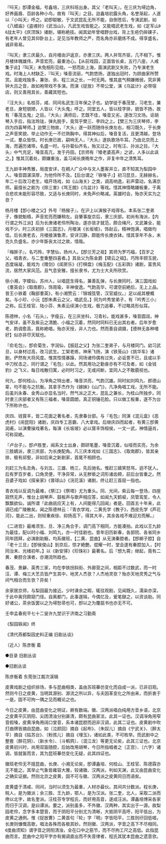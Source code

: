 <!-- { "loadSidebar": true } -->
『呌天』卽谭金福，号鑫培，三庆科班出身。其父『老叫天』，在三庆为埽边角，好养画眉、百龄各种小鸟，故有『叫天』之目。迨鑫培初露头角，名誉渐起，人遂以『小叫天』呼之。幼卽聪敏，于文武昆乱无所不能，自倒苍后，专演武剧，如《八蜡庙》《盗魂铃》《武当山》，凡武生戏皆能之。又能唱武老生戏，如《定军山》《战太平》《庆顶珠》诸剧，堪称絶技。闻其幼年曾唱野台戏，背上生疮仍摔锞子，有老年人曾见其仰卧台上，足见当年教师之严，而名角亦非磨炼不成。得享盛名，诚非易易。

『叫天』隶三庆最久，自月楼由沪返京，亦隶三庆。两人并驾齐驱，几不相下。惟月楼体魄雄伟，声音宏亮，最重池心。【从前戏园，正面皆长桌，五行八座，人咸集于此】『叫天』未免相形见绌，一怒而赴上海，面演武剧又失败，乃专演老生戏。时海上人材缺乏，『叫天』嗓音流丽，气韵悠扬，遂独出冠时，为顾曲家所赞赏。且能戏独多，兼张、余、程三派之长，一时无两。惟其底气稍嫌微弱，究非黄钟大吕之音，故如袍带戏不多演。而演《捉放》不带公堂，演《乌盆计》必带宿店，则又善用其长，善藏其短也。

『汪大头』名桂芬，咸、同间名武生汪年保之子也。幼学徒于春茂堂，习老生，兼老旦，身短貌陋，人皆以『大头鬼』呼之。同堂五人，皆以桂字排，貌皆不扬，故有『春茂五鬼』之目。『大头』满师后，艺既不佳，嗓音又劣，遂改习文场。讵胡琴入手后，指法玲珑，弹丸脱手，竟驾乎樊三、李四之上。【樊三为三庆琴师，李四为四喜琴师。】迨樊三物故，『大头』遂一跃而随侍长庚左右，相习既久，于长庚之声音笑貌、举止动作无一不烂熟胸中。得其神似后，嗓音复活，且更清越，登场一试，羣众皆惊。时长庚已故，嗣响无人，『大头』遂执歌场牛耳。乃由北京而上海，而遍历诸埠，名盛一时。与孙菊仙齐名，殆又过之，时有汪、孙派之目。『大头』中气充足，嗓音高亢，发于丹田。【京师有『矮老婆高声』之谚，人多以此讽之。】惟其沉着处，颇嫌重浊，盖习闻长庚晩年之作，非复中年之清隽耳。

王九龄丰神秀雅，局度安详，在稠人广众中与文人墨客并立，直不知其为梨园中人。嗓音圆湛深厚，为他伶所不及。【后台谓之『铁嗓子』】初习昆旦，无赫赫名，年二十后改习老生，唱开场戏，如《山海关》之类，调高响逸，彩声雷动，名满京师。最擅长之剧为《除三害》《骂王朗》《乌盆计》等戏。惜其神情略嫌板重，于离合悲欢未能形容尽致，又适与长庚同时，未免声价略减。英雄时会，殆亦天实为之欤？

杨月楼【卽小楼之父】外号『杨猴子』，在沪上以演猴子戏得名。本系张二奎弟子，像貌魁梧，声音宏亮而嫌稍左。自肇事旋京后，隶三庆部。初尚有海派，【内行谓之外江派】后为长庚诸老伶所陶冶，遂亦敛才就范，颇合绳尺，文武兼全，能戏不少。时三庆初排《三国志》，月楼演《长坂坡》，饰赵云，精神饱满，唱做均佳。后长庚老去，月楼接演鲁肃，安详沉静，颇能传长庚衣钵。惜其享年不永，未克久负盛名，亦少年斲丧太过之故，惜哉。

『梅胖子』，名巧玲，字慧仙，扬州人。【卽兰芳之祖】其师为罗巧福，【百岁之父，唱青衣，与二奎重整四喜者。】其岳父为陈金爵【啸云之祖】。巧玲丰颐玉貌，态度端凝，能戏为《赠剑》《闺房乐》《打棋盘》《梅玉配》《五彩舆》诸剧，富贵风流，居然大家风范。且气息安雅，擅长隶书，尤为士大夫所欣赏。

徐小湘，字蝶仙，苏州人，以唱昆生得名，兼善乱弹，与长庚同时。演三国戏如《羣英会》《取南郡》，饰周瑜，丰神俊逸，气韵高华，可谓空前絶后，无上上品。昔王小铁着《鞠部羣英》，有小湘赞云：『锦城弦管，汉官威仪。』足以觇其梗概矣。与小珍、小沅【卽朱素云之父，唱武旦。】同为吟秀堂弟子，有『吟秀三小』之称。后王桂官、陆小芬、朱素云续演小生戏，极力追摹，不过略具形似耳。

陈德林，小名『石头』，字瘦云，在三庆坐科，习青衫。能戏甚多，嗓音圆润，神气安详，虽不及紫云之清脆、小福之沉着，然同时同科已无出其右者。后年岁愈老，韵调愈高，竟称絶唱，殆亦天授，非人力也。然而善自调摄，【德林无各种嗜好】似亦非尽天赋也。

『俞毛包』，卽俞菊生，字润仙，【振廷之父】为张二奎弟子，与月楼同门。幼习武旦，以身材过高，改习武生。工架老练，神釆飞扬，演《铁笼山》《挑华车》诸剧，俨然有大将风度。惟其性情暴躁，同场诸伶偶有过失，必诟詈不已，且或以手中刀杖击之，同行谓之『毛包』以此。然其用功之勤奋亦有不可及者，如《金钱豹》之飞义，每日戏散归寓，必时时习之，无或间断，宜同人之不敢藐视也。

何九，卽何桂山，为凈角之特出者，嗓音洪亮，气韵沉雄。同时如刘鸣九、郎德山辈，均不能与之抗衡。其拿手杰作为《嫁妹》《山门》，凡净角唱工戏，无所不能。后虽刘永春、金秀山亦显名当时，然气派之正大，昆乱之兼长，为桂山所独步。同时隶三庆部者又有陈三福者，嗓音圆朗，真正铜锤花脸。只以做工板重，遂不为台下所称许也。

庆四、钱寳丰，皆二花面之著名者，先隶春台部。与『毛包』同演《混元盒》《恶虎村》《闹昆阳》诸剧，庆四专工恶霸、八大拿戏。后继庆四而起者，有黄三卽黄润甫，以演曹操戏著名，每演《长坂坡》必以寳丰饰桓侯，一文一武，神情逼肖，可称双絶。

『卢台子』，卽卢胜奎，闻系文士出身，颇研笔墨，嗓音沉着，似哑而实亮，为余三胜嫡派，隶三庆部，为长庚配角。凡三庆本戏如《三国志》、《取南郡》，皆其亲排，极有邱壑，非如后来之新剧家，首尾不相顾也。

刘赶三为名丑角，与刘五、三雄、杨三，先后驰名。惟赶三嬉笑怒骂，逈不犹人。后有罗百岁者，口角灵便，干净异常，从无秽亵之词形诸齿颊，前后台皆重之。然丑婆子戏如《探亲家》《普球山》《浣花溪》诸剧，终让赶三首屈一指也。

青衣戏以反调为最难，《祭江》《祭塔》尤为重头。同、光间，紫云每一登场，四座寂然无声，惟台上胡琴声、鼓板声与歌声相应答，如闻九天鹤唳，凤管鸾笙，令人飘飘欲仙，诚所谓『此曲祇应天上有，人间能得几回闻』者是。回首五十年来，此调已成广陵散矣。闻之陈德林云：『青衣学戏，二黄先学《教子》，西皮先学《芦花河》，能此二出，则轻重疾徐、抑扬高下，得其大半，其余各戏不难迎刃而解。』

《二进宫》最难须生、旦、净三角合手，调门高下相同，方能凑拍。此戏以王九龄为最佳，配以时小福、刘鸣九，亦一时佳剧也。昔年旧历新春，各部院、各省同乡同年团拜，必演剧助觞，均系徽班，【二黄、昆曲】从无演秦腔者。【卽梆子腔】自『老十三旦』【卽侯俊山】到京后，惊才絶艶，焜耀一时，堂会遂有秦腔加入，【时同治末、光绪初年。】以《新安驿》《珍珠衫》最著名。后『想九霄』继起，竟有二黄、秦腔合演者，亦潮流所趋也。

春茂、景龢、英秀三家，均在李铁拐斜街、外廊营之间，相距不过数武，而一时汪、谭、梅三大艺员皆产生其中，地灵人杰欤？人杰地灵欤？殆亦天地灵秀之气与间气相合而生欤？异矣！

余家居京师，与梨园最为接近。少时课余之暇，辄往观剧，见闻既久，濡染亦深，于此中奥窍颇窥门径。自离都门，此事遂隔，今偶忆及，爰笔録之，以资谈助。同好诸公，茶余饭罢以之为埽愁帚也可，卽以之为覆瓿书也亦无不可。

壬申孟春宛平七十二叟许九埜识于济南之习勤斋

《梨园轶闻》终


《清代燕都梨园史料正编 旧剧丛谈》

（近人）陈彦衡 着



●目录
旧剧丛谈



●旧剧丛谈

陈彦衡着 东莞张江裁次溪辑

皮黄戏剧之组织排场，多与昆曲相类，盖由苏班摹仿变化而自成一派，已非旧观。然则今日之皮黄，当明其源别、源流之所以异，与夫因革变化之所由来，而折衷于一是。固不可拘一隅之见而概论之也。

今日之皮黄，由昆曲变化之明证，厥有数端。徽、汉两派唱白纯用方音乡语，北京之皮黄平仄阴阳、尖团清浊分别甚清，颇有昆曲家法，此其一证也。汉调凈角用窄音假嗓，皮黄凈角用阔口堂音，系本诸昆腔而迥非汉调，此其二证也。皮黄剧中吹打曲牌皆摘自昆曲，如〔泣颜回〕摘自《起布》、〔朱奴儿〕摘自《宁武关》、〔醉太平〕摘自《姑苏台》、〔粉孩儿〕摘自《埋玉》，诸如此类，不可枚举。而武剧中之整套〔醉花阴〕、〔新水令〕、〔斗鹌鹑〕、〔混江龙〕等更无论矣，此其三证也。北京皮黄初兴时，尚用双笛随腔，后始改用胡琴，今日所指唱者之〔正宫〕、〔六字〕诸调，皆就笛而言，其为昆班摹仿变化无疑，此其四证也。

徽班老伶无不擅昆曲，长庚、小湘无论矣，卽谭鑫培、何桂山、王桂官、陈德霖亦无不能之。其举止气象皆雍容大雅，较诸徽、汉两派，判如天渊，此又由昆曲变化之确实证据。然则北京之皮黄，固不可与徽、汉两派之皮黄同日而语矣。

皮黄盛于清咸、同间，当时以须生为最重，人材亦最伙。其间共分数派。程长庚，皖人，是为徽派；余三胜、王九龄，鄂人，是为汉派。张二奎，北人，采取二派而搀以北字，故名奎派。汪桂芬专学程氏，而好用高音，遂成汪派。谭鑫培博采各家而归于汉调，是曰谭派。要之，派别虽多，不外徽、汉两种，其实出于一源。故梨园老伶，念字多本楚音，而于阴阳平分别尤为清晰，大抵阴平高呼，阳平低出，为皮黄之通例。惟《捉放曹》二黄首句『轮』字『明』字皆阳平，三胜则纡回低唱，长庚则慷慨高歌，唱法各殊而各极其妙。然则徽、汉两派，字音之高下不尽相同。《度曲须知》谓字音之阴阳清浊，全在口中之筋节，而不尽拘工尺之高低。此指昆曲而言。昆曲中之阳平字亦有揭调直出而不失音律者，程氏其犹本昆曲之遗意欤。

